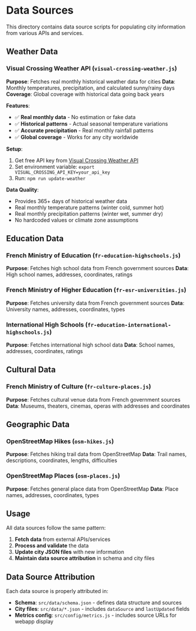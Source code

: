 # Data Sources

This directory contains data source scripts for populating city information from various APIs and services.

## Weather Data

### Visual Crossing Weather API (`visual-crossing-weather.js`)

**Purpose**: Fetches real monthly historical weather data for cities
**Data**: Monthly temperatures, precipitation, and calculated sunny/rainy days
**Coverage**: Global coverage with historical data going back years

**Features**:
- ✅ **Real monthly data** - No estimation or fake data
- ✅ **Historical patterns** - Actual seasonal temperature variations
- ✅ **Accurate precipitation** - Real monthly rainfall patterns
- ✅ **Global coverage** - Works for any city worldwide

**Setup**:
1. Get free API key from [Visual Crossing Weather API](https://www.visualcrossing.com/weather-api)
2. Set environment variable: `export VISUAL_CROSSING_API_KEY=your_api_key`
3. Run: `npm run update-weather`

**Data Quality**:
- Provides 365+ days of historical weather data
- Real monthly temperature patterns (winter cold, summer hot)
- Real monthly precipitation patterns (winter wet, summer dry)
- No hardcoded values or climate zone assumptions

## Education Data

### French Ministry of Education (`fr-education-highschools.js`)
**Purpose**: Fetches high school data from French government sources
**Data**: High school names, addresses, coordinates, ratings

### French Ministry of Higher Education (`fr-esr-universities.js`)
**Purpose**: Fetches university data from French government sources
**Data**: University names, addresses, coordinates, types

### International High Schools (`fr-education-international-highschools.js`)
**Purpose**: Fetches international high school data
**Data**: School names, addresses, coordinates, ratings

## Cultural Data

### French Ministry of Culture (`fr-culture-places.js`)
**Purpose**: Fetches cultural venue data from French government sources
**Data**: Museums, theaters, cinemas, operas with addresses and coordinates

## Geographic Data

### OpenStreetMap Hikes (`osm-hikes.js`)
**Purpose**: Fetches hiking trail data from OpenStreetMap
**Data**: Trail names, descriptions, coordinates, lengths, difficulties

### OpenStreetMap Places (`osm-places.js`)
**Purpose**: Fetches general place data from OpenStreetMap
**Data**: Place names, addresses, coordinates, types

## Usage

All data sources follow the same pattern:
1. **Fetch data** from external APIs/services
2. **Process and validate** the data
3. **Update city JSON files** with new information
4. **Maintain data source attribution** in schema and city files

## Data Source Attribution

Each data source is properly attributed in:
- **Schema**: `src/data/schema.json` - defines data structure and sources
- **City files**: `src/data/*.json` - includes `dataSource` and `lastUpdated` fields
- **Metrics config**: `src/config/metrics.js` - includes source URLs for webapp display
